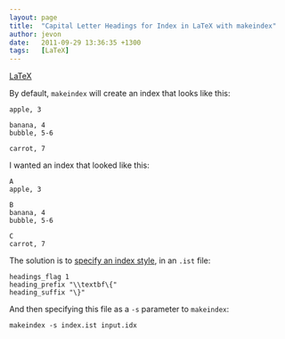 ```yaml
---
layout: page
title:  "Capital Letter Headings for Index in LaTeX with makeindex"
author: jevon
date:   2011-09-29 13:36:35 +1300
tags:   [LaTeX]
---
```


[LaTeX](Latex.md)

By default, `makeindex` will create an index that looks like this:

```
apple, 3

banana, 4
bubble, 5-6

carrot, 7
```

I wanted an index that looked like this:

```
A
apple, 3

B
banana, 4
bubble, 5-6

C
carrot, 7
```

The solution is to <a href="http://www.latex-community.org/forum/viewtopic.php?f=51&t=8096">specify an index style</a>, in an `.ist` file:

```
headings_flag 1
heading_prefix "\\textbf\{"
heading_suffix "\}"
```

And then specifying this file as a `-s` parameter to `makeindex`:

`makeindex -s index.ist input.idx`
